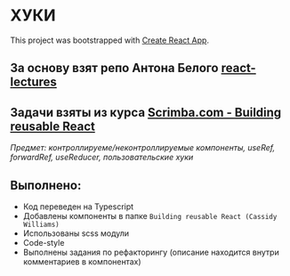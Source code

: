 # ХУКИ

This project was bootstrapped with [Create React App](https://github.com/facebook/create-react-app).

## За основу взят репо Антона Белого  [react-lectures](https://github.com/GYegor/react-lectures)  

## Задачи взяты из курса [Scrimba.com - Building reusable React](https://scrimba.com/learn/reusablereact)

  _Предмет: контроллируеме/неконтроллируемые компоненты, useRef, forwardRef, useReducer, пользовательские хуки_  
  
 ## Выполнено:

 * Код переведен на Typescript
 * Добавлены компоненты в папке `Building reusable React (Cassidy Williams)`
 * Использованы scss модули
 * Code-style
 * Выполнены задания по рефакторингу (описание находится внутри комментариев в компонентах)
